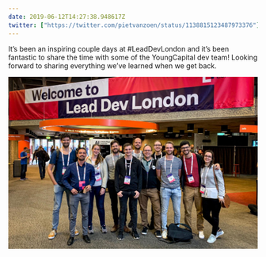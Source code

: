 ```yaml
---
date: 2019-06-12T14:27:38.948617Z
twitter: ["https://twitter.com/pietvanzoen/status/1138815123487973376"]
---
```

It’s been an inspiring couple days at #LeadDevLondon and it’s been fantastic to share the time with some of the YoungCapital dev team! Looking forward to sharing everything we’ve learned when we get back. 

![](/media/9811A750-1D4A-4657-9E17-1AEC067624E1.jpeg)
